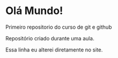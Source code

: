 # Olá Mundo!
 Primeiro repositorio do curso de git e github 

 Repositório criado durante uma aula.
 
 Essa linha eu alterei diretamente no site.
